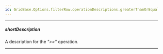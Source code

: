 ```yaml
---
id: GridBase.Options.filterRow.operationDescriptions.greaterThanOrEqual
---
```

---
##### shortDescription
A description for the *">="* operation.

---
